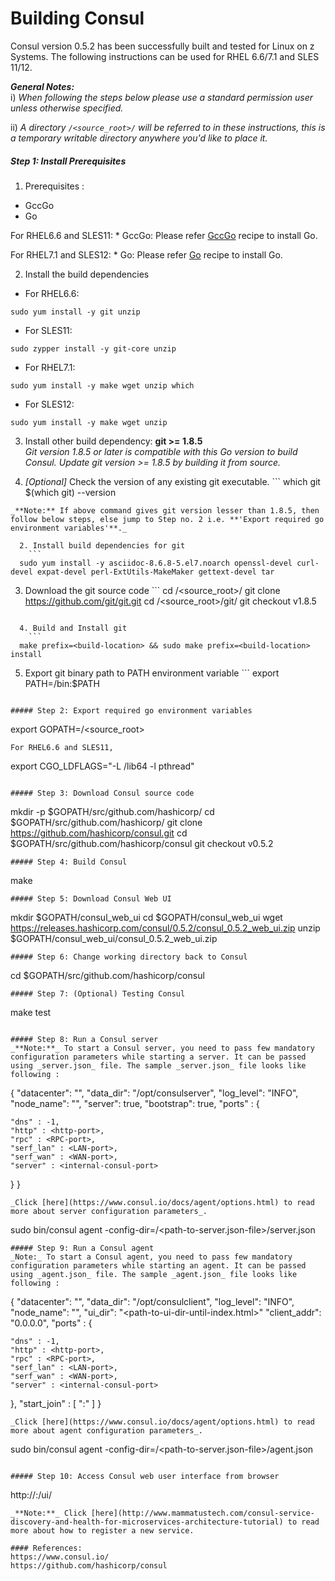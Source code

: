 <!---PACKAGE:Consul--->
<!---DISTRO:SLES 12:0.5.2--->
<!---DISTRO:SLES 11:0.5.2--->
<!---DISTRO:RHEL 7.1:0.5.2--->
<!---DISTRO:RHEL 6.6:0.5.2--->

# Building Consul

Consul version 0.5.2 has been successfully built and tested for Linux on z Systems. The following instructions can be used for RHEL 6.6/7.1 and SLES 11/12.

_**General Notes:**_  
i) _When following the steps below please use a standard permission user unless otherwise specified._

ii) _A directory `/<source_root>/` will be referred to in these instructions, this is a temporary writable directory anywhere you'd like to place it._

##### Step 1: Install Prerequisites
1. Prerequisites : 
  * GccGo 
  * Go  

  For RHEL6.6 and SLES11:
    * GccGo: Please refer [GccGo](https://github.com/linux-on-ibm-z/docs/wiki/Building-gccgo) recipe to install Go.

  For RHEL7.1 and SLES12:
    * Go: Please refer [Go](https://github.com/linux-on-ibm-z/docs/wiki/Building-Go) recipe to install Go.

     
2. Install the build dependencies
  * For RHEL6.6:
  ```
sudo yum install -y git unzip 
```

  * For SLES11:
  ```
 sudo zypper install -y git-core unzip 
```

  * For RHEL7.1:
  ```
sudo yum install -y make wget unzip which
```
  * For SLES12:
  ```
sudo yum install -y make wget unzip
```

3. Install other build dependency: **git >= 1.8.5**  
_Git version 1.8.5 or later is compatible with this Go version to build Consul. Update git version >= 1.8.5 by building it from source._

  1. _[Optional]_ Check the version of any existing git executable.
    ```
  which git
  $(which git) --version
```   
_**Note:** If above command gives git version lesser than 1.8.5, then follow below steps, else jump to Step no. 2 i.e. **'Export required go environment variables'**._  

  2. Install build dependencies for git
    ```
  sudo yum install -y asciidoc-8.6.8-5.el7.noarch openssl-devel curl-devel expat-devel perl-ExtUtils-MakeMaker gettext-devel tar
```  

  3. Download the git source code
    ```
  cd /<source_root>/
  git clone https://github.com/git/git.git
  cd /<source_root>/git/
  git checkout v1.8.5
```

  4. Build and Install git
    ```
  make prefix=<build-location> && sudo make prefix=<build-location> install 
```

  5. Export git binary path to PATH environment variable
    ```
  export PATH=<build-location>/bin:$PATH  
```

##### Step 2: Export required go environment variables
  ```
 export GOPATH=/<source_root>
```
For RHEL6.6 and SLES11,  
```
 export CGO_LDFLAGS="-L /lib64 -l pthread"
```

##### Step 3: Download Consul source code
```
 mkdir -p $GOPATH/src/github.com/hashicorp/
 cd $GOPATH/src/github.com/hashicorp/
 git clone https://github.com/hashicorp/consul.git
 cd $GOPATH/src/github.com/hashicorp/consul
 git checkout v0.5.2
```
##### Step 4: Build Consul
```
 make
```
##### Step 5: Download Consul Web UI
```
 mkdir $GOPATH/consul_web_ui
 cd $GOPATH/consul_web_ui
 wget https://releases.hashicorp.com/consul/0.5.2/consul_0.5.2_web_ui.zip
 unzip $GOPATH/consul_web_ui/consul_0.5.2_web_ui.zip
```
##### Step 6: Change working directory back to Consul
```
 cd $GOPATH/src/github.com/hashicorp/consul
```
##### Step 7: (Optional) Testing Consul
```
 make test
```

##### Step 8: Run a Consul server
_**Note:**_ To start a Consul server, you need to pass few mandatory configuration parameters while starting a server. It can be passed using _server.json_ file. The sample _server.json_ file looks like following :

```
{
  "datacenter": "<your-datacenter-name>",
  "data_dir": "/opt/consulserver",
  "log_level": "INFO",
  "node_name": "<your-server-node-name>",
  "server": true,
  "bootstrap": true,
  "ports" : {

    "dns" : -1,
    "http" : <http-port>,
    "rpc" : <RPC-port>,
    "serf_lan" : <LAN-port>,
    "serf_wan" : <WAN-port>,
    "server" : <internal-consul-port>
  }
}
```
_Click [here](https://www.consul.io/docs/agent/options.html) to read more about server configuration parameters_.

```
 sudo bin/consul agent -config-dir=/<path-to-server.json-file>/server.json
```
##### Step 9: Run a Consul agent
_Note:_ To start a Consul agent, you need to pass few mandatory configuration parameters while starting an agent. It can be passed using _agent.json_ file. The sample _agent.json_ file looks like following :

```
{
  "datacenter": "<your-datacenter-name>",
  "data_dir": "/opt/consulclient",
  "log_level": "INFO",
  "node_name": "<your-client-node-name>",
  "ui_dir": "<path-to-ui-dir-until-index.html>"
  "client_addr": "0.0.0.0",
  "ports" : {

    "dns" : -1,
    "http" : <http-port>,
    "rpc" : <RPC-port>,
    "serf_lan" : <LAN-port>,
    "serf_wan" : <WAN-port>,
    "server" : <internal-consul-port>
  },
  "start_join" : [
   "<consul-server-ip-address>:<LAN-port-of-consul-server>"
   ]
}
```
_Click [here](https://www.consul.io/docs/agent/options.html) to read more about agent configuration parameters_.

```
 sudo bin/consul agent -config-dir=/<path-to-server.json-file>/agent.json
```

##### Step 10: Access Consul web user interface from browser
```
 http://<consul-agent-host-ip>:<http-port>/ui/ 
```
_**Note:**_ Click [here](http://www.mammatustech.com/consul-service-discovery-and-health-for-microservices-architecture-tutorial) to read more about how to register a new service.

#### References:
https://www.consul.io/  
https://github.com/hashicorp/consul
